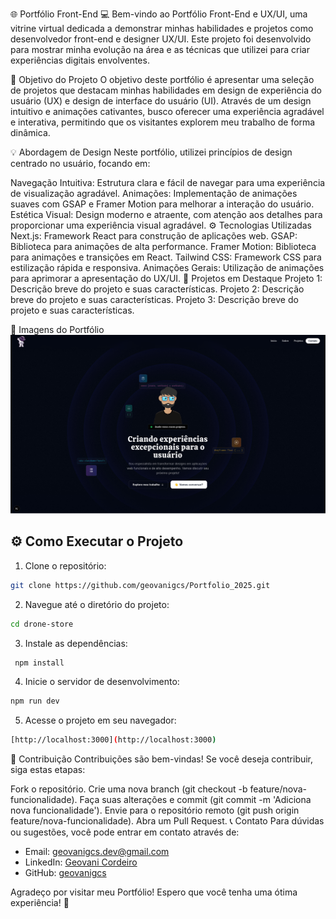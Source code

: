 🌐 Portfólio Front-End 💻
Bem-vindo ao Portfólio Front-End e UX/UI, uma vitrine virtual dedicada a demonstrar minhas habilidades e projetos como desenvolvedor front-end e designer UX/UI. Este projeto foi desenvolvido para mostrar minha evolução na área e as técnicas que utilizei para criar experiências digitais envolventes.

🎯 Objetivo do Projeto
O objetivo deste portfólio é apresentar uma seleção de projetos que destacam minhas habilidades em design de experiência do usuário (UX) e design de interface do usuário (UI). Através de um design intuitivo e animações cativantes, busco oferecer uma experiência agradável e interativa, permitindo que os visitantes explorem meu trabalho de forma dinâmica.

💡 Abordagem de Design
Neste portfólio, utilizei princípios de design centrado no usuário, focando em:

Navegação Intuitiva: Estrutura clara e fácil de navegar para uma experiência de visualização agradável.
Animações: Implementação de animações suaves com GSAP e Framer Motion para melhorar a interação do usuário.
Estética Visual: Design moderno e atraente, com atenção aos detalhes para proporcionar uma experiência visual agradável.
⚙️ Tecnologias Utilizadas
Next.js: Framework React para construção de aplicações web.
GSAP: Biblioteca para animações de alta performance.
Framer Motion: Biblioteca para animações e transições em React.
Tailwind CSS: Framework CSS para estilização rápida e responsiva.
Animações Gerais: Utilização de animações para aprimorar a apresentação do UX/UI.
📁 Projetos em Destaque
Projeto 1: Descrição breve do projeto e suas características.
Projeto 2: Descrição breve do projeto e suas características.
Projeto 3: Descrição breve do projeto e suas características.

📸 Imagens do Portfólio
![Imagem do Projeto](https://github.com/geovanigcs/Portfolio_2025/blob/main/src/app/public/Portfolio.png)

## ⚙️ Como Executar o Projeto

1. Clone o repositório:
```bash
git clone https://github.com/geovanigcs/Portfolio_2025.git 
```
2. Navegue até o diretório do projeto: 
  ```bash
cd drone-store
```
3. Instale as dependências:
```bash
 npm install
```
4. Inicie o servidor de desenvolvimento:
```bash 
npm run dev
```
5. Acesse o projeto em seu navegador:
```bash 
[http://localhost:3000](http://localhost:3000)
```

🤝 Contribuição
Contribuições são bem-vindas! Se você deseja contribuir, siga estas etapas:

Fork o repositório.
Crie uma nova branch (git checkout -b feature/nova-funcionalidade).
Faça suas alterações e commit (git commit -m 'Adiciona nova funcionalidade').
Envie para o repositório remoto (git push origin feature/nova-funcionalidade).
Abra um Pull Request.
📞 Contato
Para dúvidas ou sugestões, você pode entrar em contato através de:

- Email: geovanigcs.dev@gmail.com
- LinkedIn: [Geovani Cordeiro](https://www.linkedin.com/in/geovanicordeirodev/)
- GitHub: [geovanigcs](https://github.com/geovanigcs)


Agradeço por visitar meu Portfólio! Espero que você tenha uma ótima experiência! 🚀
